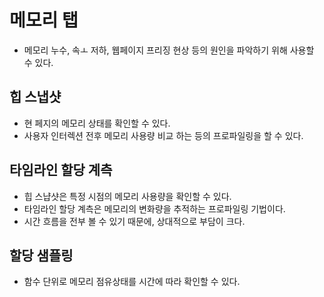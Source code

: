 # 메모리 탭
- 메모리 누수, 속ㅗ 저하, 웹페이지 프리징 현상 등의 원인을 파악하기 위해 사용할 수 있다.


## 힙 스냅샷
- 현 페지의 메모리 상태를 확인할 수 있다.
- 사용자 인터렉션 전후 메모리 사용량 비교 하는 등의 프로파일링을 할 수 있다.

## 타임라인 할당 계측
- 힙 스냡샷은 특정 시점의 메모리 사용량을 확인할 수 있다.
- 타임라인 할당 계측은 메모리의 변화량을 추적하는 프로파일링 기법이다.
- 시간 흐름을 전부 볼 수 있기 때문에, 상대적으로 부담이 크다.

## 할당 샘플링
- 함수 단위로 메모리 점유상태를 시간에 따라 확인할 수 있다.